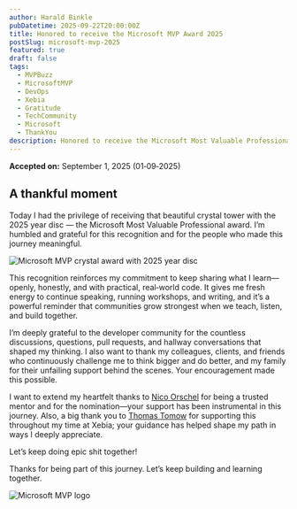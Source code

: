 ```yaml
---
author: Harald Binkle
pubDatetime: 2025-09-22T20:00:00Z
title: Honored to receive the Microsoft MVP Award 2025
postSlug: microsoft-mvp-2025
featured: true
draft: false
tags:
  - MVPBuzz
  - MicrosoftMVP
  - DevOps
  - Xebia
  - Gratitude
  - TechCommunity
  - Microsoft
  - ThankYou
description: Honored to receive the Microsoft Most Valuable Professional (MVP) award for 2025 today—grateful to the community, colleagues, and family.
---
```


**Accepted on:** September 1, 2025 (01‑09‑2025)

## A thankful moment

Today I had the privilege of receiving that beautiful crystal tower with the 2025 year disc — the Microsoft Most Valuable Professional award. I’m humbled and grateful for this recognition and for the people who made this journey meaningful.

![Microsoft MVP crystal award with 2025 year disc](/assets/microsoft-mvp-2025.jpg)

This recognition reinforces my commitment to keep sharing what I learn—openly, honestly, and with practical, real‑world code. It gives me fresh energy to continue speaking, running workshops, and writing, and it’s a powerful reminder that communities grow strongest when we teach, listen, and build together.

I’m deeply grateful to the developer community for the countless discussions, questions, pull requests, and hallway conversations that shaped my thinking. I also want to thank my colleagues, clients, and friends who continuously challenge me to think bigger and do better, and my family for their unfailing support behind the scenes. Your encouragement made this possible.

I want to extend my heartfelt thanks to [Nico Orschel](https://www.linkedin.com/in/nico-orschel/) for being a trusted mentor and for the nomination—your support has been instrumental in this journey. Also, a big thank you to [Thomas Tomow](https://www.linkedin.com/in/thomas-tomow-963850111/) for supporting this throughout my time at Xebia; your guidance has helped shape my path in ways I deeply appreciate.

Let’s keep doing epic shit together!

Thanks for being part of this journey. Let’s keep building and learning together.

![Microsoft MVP logo](/assets/mvp-logo.png)
